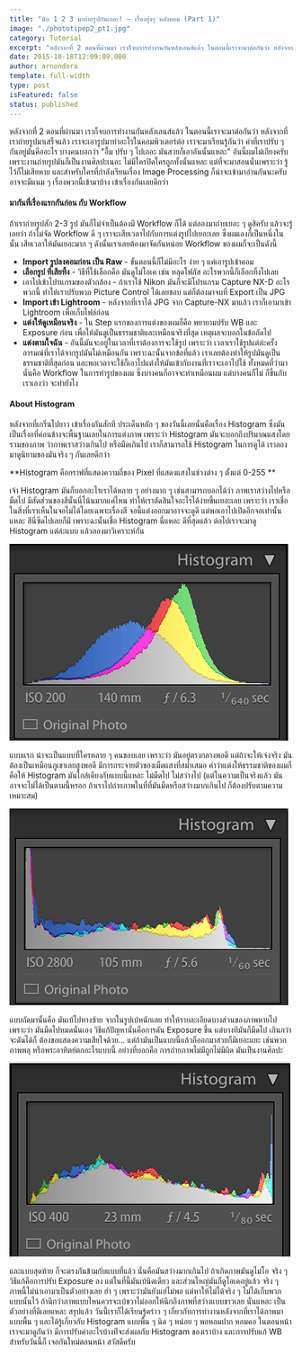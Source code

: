 ```yaml
---
title: "นับ 1 2 3 มาถ่ายรูปกันเถอะ! – เรื่องยุ่งๆ หลังคอม (Part 1)"
image: "./phototipep2_pt1.jpg"
category: Tutorial
excerpt: "หลังจากที่ 2 ตอนที่ผ่านมา เราก็จบการทำงานกันหลังเลนส์แล้ว ในตอนนี้เราจะมาต่อกันว่า หลังจากที่เราถ่ายรูปมาเสร็จแล้ว เราจะเอารูปมาทำอะไรในคอมพิวเตอร์ต่อ"
date: 2015-10-18T12:09:09.000
author: arnondora
template: full-width
type: post
isFeatured: false
status: published
---
```


หลังจากที่ 2 ตอนที่ผ่านมา เราก็จบการทำงานกันหลังเลนส์แล้ว ในตอนนี้เราจะมาต่อกันว่า หลังจากที่เราถ่ายรูปมาเสร็จแล้ว เราจะเอารูปมาทำอะไรในคอมพิวเตอร์ต่อ เราจะมาเรียนรู้กันว่า ค่าที่เราปรับ ๆ กันอยู่มันคืออะไร บางคนบอกว่า
"อื้ม ปรับ ๆ ไปเถอะ มันสวยก็เอาอันนั้นแหละ"
อันนี้ผมไม่เถียงครับ เพราะงานถ่ายรูปมันก็เป็นงานศิลปะเนอะ ไม่มีใครปิดใครถูกทั้งนั้นแหละ แต่ที่จะมาสอนนั่นเพราะว่า รู้ไว้ก็ไม่เสียหาย และสำหรับใครที่กำลังเรียนเรื่อง Image Processing ก็น่าจะเข้ามาอ่านกันนะครับ อาจจะมีแนม ๆ เรื่องพวกนี้เข้ามาบ้าง เข้าเรื่องกันเลยดีกว่า

#### มากันที่เรื่องแรกกันก่อน กับ Workflow
ถ้าเราถ่ายรูปสัก 2-3 รูป มันก็ไม่จำเป็นต้องมี Workflow ก็ได้ แต่ลองมาถ่ายเยอะ ๆ ดูสิครับ แล้วจะรู้เลยว่า ถ้าไม่จัด Workflow ดี ๆ เราจะเสียเวลาไปกับการแต่งรูปไปเยอะเลย ซึ่งผมเองก็เป็นหนึ่งในนั้น เสียเวลาให้มันเยอะมาก ๆ ดังนั้นเราเลยต้องมาจัดกันหน่อย Workflow ของผมก็จะเป็นดังนี้

* **Import รูปลงคอมก่อน เป็น Raw** - ขั้นตอนนี้ก็ไม่มีอะไร ง่าย ๆ แค่เอารูปเข้าคอม
* **เลือกรูป ที่เสียทิ้ง** - วิธีที่ใช้เลือกคือ มันดูไม่โอเค เช่น หลุดโฟกัส อะไรพวกนี้ก็เลือกทิ้งไปเลย
* เอาไปเข้าโปรแกรมของตัวกล้อง - ถ้าเราใช้ Nikon มันก็จะมีโปรแกรม Capture NX-D อะไรพวกนี้ ทำให้เราปรับพวก Picture Control ได้เลยชอบ แต่ก็ต้องมาจบที่ Export เป็น JPG
* **Import เข้า Lightroom** - หลังจากที่เราได้ JPG จาก Capture-NX มาแล้ว เราก็เอามาเข้า Lightroom เพื่อเก็บไฟล์ก่อน
* **แต่งให้ดูเหมือนจริง** - ใน Step แรกของการแต่งของผมก็คือ พยายามปรับ WB และ Exposure ก่อน เพื่อให้มันดูเป็นธรรมชาติและเหมือนจริงที่สุด เหตุผลจะบอกในข้อถัดไป
* **แต่งตามใจฉัน** - อันนี้มันจะอยู่ในเวลาที่เราต้องการจะใช้รูป เพราะว่า เวลาเราใช้รูปแต่ล่ะครั้ง อารมณ์ที่เราได้จากรูปมันไม่เหมือนกัน เพราะฉะนั้นจากข้อที่แล้ว เราเลยต้องทำให้รูปมันดูเป็นธรรมชาติที่สุดก่อน และพอเวลาจะใช้ก็เอาไปแต่งให้มันเข้ากับงานที่เราจะเอาไปใช้
ทั้งหมดที่ว่ามานั่นคือ Workflow ในการทำรูปของผม ซี่งบางคนก็อาจจะทำเหมือนผม แต่บางคนก็ไม่ ก็ขึ้นกับเราเองว่า จะทำยังไง

#### About Histogram
หลังจากที่เกริ่นไปยาว เข้าเรื่องกันสักที ประเด็นหลัก ๆ ของวันนี้เลยนั่นคือเรื่อง Histogram ซึ่งมันเป็นเรื่งอที่ค่อนข้างจะพื้นฐานเลยในการแต่งภาพ เพราะว่า Histogram มันจะบอกถึงปริมาณแสงโดยรวมของภาพ ว่าภาพเราสว่างเกินไป หรือมืดเกินไป เราก็สามารถใช้ Histogram ในการดูได้ เราลองมาดูนิยามของมันจริง ๆ กันเลยดีกว่า

**Histogram คือกราฟที่แสดงความถี่ของ Pixel ที่แสดงแสงในช่วงต่าง ๆ ตั้งแต่ 0-255 **

เจ้า Histogram มันก็บอกอะไรเราได้หลาย ๆ อย่างมาก ๆ เช่นสามารถบอกได้ว่า ภาพเราสว่างไปหรือมืดไป มีสัดส่วนของสีนั้นนี่โน้นมากแค่ไหน ทำให้เราตัดสินใจอะไรได้ง่ายขึ้นเยอะเลย เพราะว่า เราเชื่อในสิ่งที่เราเห็นในจอไม่ได้โดยเฉพาะเรื่องสี จอนี้แต่งออกมาอาจจะดูดี แต่พอเอาไปเปิดอีกจอเท่านั้นแหละ สีนี่ซีดไปเลยก็มี เพราะฉะนั้นเชื่อ Histogram นี่แหละ ดีที่สุดแล้ว ต่อไปเราจะมาดู Histogram แต่ล่ะแบบ แล้วลองมาวิเคราะห์กัน

![photo_ep2_pt1_histogram_1](./photo_ep2_pt1_histogram_1.png)

แบบแรก น่าจะเป็นแบบที่ใครหลาย ๆ คนชอบเลย เพราะว่า มันอยู่ตรงกลางพอดี แต่ถ้าจะให้เจ๋งจริง มันต้องเป็นเหมือนภูเขาเลยสูงพอดี มีการกระจายตัวของเม็ดแสงที่สม่ำเสมอ คำว่าแต่งให้ธรรมชาติของผมก็คือให้ Histogram มันใกล้เคียงกับแบบนี้แหละ ไม่มืดไป ไม่สว่างไป (แต่ในความเป็นจริงแล้ว มันอาจจะไม่ได้เป็นตามนี้หรอก ถ้าเราไปถ่ายภาพในที่ที่มันมืดหรือสว่างมากเกินไป ก็ต้องปรับตามความเหมาะสม)

![photo_ep2_pt1_histogram_2](./photo_ep2_pt1_histogram_2.png)

แบบถัดมานั้นคือ มันเบ้ไปทางซ้าย จากในรูปเบ้หนักเลย ทำให้รายละเอียดบางส่วนของภาพหายไป เพราะว่า มันมืดไปหมดนั่นเอง วิธีแก้ปัญหานั่นคือการดัน Exposure ขึ้น แต่บางทีมันก็มืดไป เกินกว่าจะดันได้ก็ ต้องขอแสดงความเสียใจด้วย... แต่ถ้ามันเป็นแบบนี้แล้วก็ออกมาสวยก็มีเยอะแยะ เช่นพวกภาพพลุ หรือพระอาทิตย์ตกอะไรแบบนี้ อย่างที่บอกคือ การถ่ายภาพไม่มีถูกไม่มีผิด มันเป็นงานศิลปะ

![photo_ep2_pt1_histogram_3](./photo_ep2_pt1_histogram_3.png)

และแบบสุดท้าย ก็จะตรงกันข้ามกับแบบที่แล้ว นั่นคือมันสว่างมากเกินไป ถ้าเกิดภาพมันดูไม่โอ จริง ๆ วิธีแก้คือการปรับ Exposure ลง แต่ในที่นี้มันเบ้นิดเดียว และส่วนใหญ่มันก็ดูโอเคอยู่แล้ว จริง ๆ ภาพนี้ไม่น่าเอามาเป็นตัวอย่างเลย ฮ่า ๆ เพราะว่ามันยังแย่ไม่พอ แต่หาให้ไม่ได้จริง ๆ ไม่ได้เก็บพวกแบบนั้นไว้ ถ้านึกว่าภาพแบบไหนควรจะเบ้ขวาไม่ออกให้นึกถึงภาพที่สว่างแบบขาวเลย นั่นแหละ เป็นตัวอย่างที่ดีเลยแหละ
สรุปแล้ว วันนี้เราก็ได้เรียนรู้คร่าว ๆ เกี่ยวกับการทำงานหลังจากที่เราได้ภาพมาแบบพื้น ๆ และได้รู้เกี่ยวกับ Histogram แบบพื้น ๆ นิด ๆ หน่อย ๆ พอหอมปาก หอมคอ ในตอนหน้าเราจะมาดูกันว่า มีการปรับค่าอะไรบ้างท่ีจะส่งผลกับ Histogram ของเราบ้าง และการปรับแก้ WB สำหรับวันนี้ก็ เจอกันใหม่ตอนหน้า สวัสดีครับ
